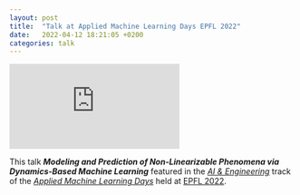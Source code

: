 ```yaml
---
layout: post
title:  "Talk at Applied Machine Learning Days EPFL 2022"
date:   2022-04-12 18:21:05 +0200
categories: talk
---
```


<div class="embed-responsive embed-responsive-16by9">
     <iframe class="embed-responsive-item" src="https://www.youtube.com/embed/CJ7gPAPAnh0" title="YouTube video player" frameborder="0" allow="accelerometer; autoplay; clipboard-write; encrypted-media; gyroscope; picture-in-picture" allowfullscreen></iframe>
</div>

This talk ***Modeling and Prediction of Non-Linearizable Phenomena via Dynamics-Based Machine Learning*** featured in the [*AI & Engineering*](https://appliedmldays.org/events/amld-epfl-2022/tracks/ai-engineering) track of the [*Applied Machine Learning Days*](https://www.appliedmldays.org) held at [EPFL 2022](https://appliedmldays.org/events/amld-epfl-2022). 